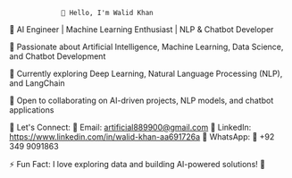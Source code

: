                 👋 Hello, I'm Walid Khan
🎯 AI Engineer | Machine Learning Enthusiast | NLP & Chatbot Developer

🚀 Passionate about Artificial Intelligence, Machine Learning, Data Science, and Chatbot Development

📖 Currently exploring Deep Learning, Natural Language Processing (NLP), and LangChain

🤝 Open to collaborating on AI-driven projects, NLP models, and chatbot applications

📩 Let's Connect:
💌 Email: artificial889900@gmail.com
🔗 LinkedIn: https://www.linkedin.com/in/walid-khan-aa691726a
📱 WhatsApp: 📲 +92 349 9091863
  
⚡ Fun Fact: I love exploring data and building AI-powered solutions! 🚀
